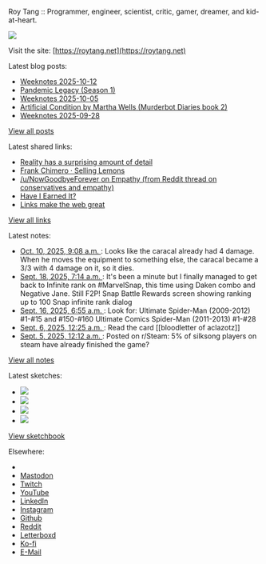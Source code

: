 Roy Tang :: Programmer, engineer, scientist, critic, gamer, dreamer, and kid-at-heart.

![](https://roytang.net/static/img/profile.jpg)

Visit the site: [https://roytang.net](https://roytang.net)

Latest blog posts:

- [Weeknotes 2025-10-12](https://roytang.net/2025/10/weeknotes-10-12/)
- [Pandemic Legacy (Season 1)](https://roytang.net/2025/10/pandemic-legacy/)
- [Weeknotes 2025-10-05](https://roytang.net/2025/10/weeknotes-10-05/)
- [Artificial Condition by Martha Wells (Murderbot Diaries book 2)](https://roytang.net/2025/10/artificial-condition/)
- [Weeknotes 2025-09-28](https://roytang.net/2025/09/weeknotes-09-28/)

[View all posts](https://roytang.net/blog)

Latest shared links:

- [Reality has a surprising amount of detail](https://roytang.net/2025/10/0a7bf3556b4088e8eb3c6b4b7ef8f78a/)
- [Frank Chimero · Selling Lemons](https://roytang.net/2025/10/d46085d2b28daab2da47a06c8d4e57ac/)
- [/u/NowGoodbyeForever on Empathy (from Reddit thread on conservatives and empathy)](https://roytang.net/2025/10/4674a01d986545d68a89bd600963e14d/)
- [Have I Earned It?](https://roytang.net/2025/10/1cb555b7d6ca5cf7ab1f2ed56ce3cf1c/)
- [Links make the web great](https://roytang.net/2025/10/4c5c88cc264fcb5269707a2b51a124e5/)

[View all links](https://roytang.net/links)

Latest notes:

- [Oct. 10, 2025, 9:08 a.m. ](https://roytang.net/2025/10/nip2bbm/): Looks like the caracal already had 4 damage. When he moves the equipment to something else, the caracal became a 3/3 with 4 damage on it, so it dies.
- [Sept. 18, 2025, 7:14 a.m. ](https://roytang.net/2025/09/115222174502202279/): It&#x27;s been a minute but I finally managed to get back to Infinite rank on #MarvelSnap, this time using Daken combo and Negative Jane. Still F2P! Snap Battle Rewards screen showing ranking up to 100 Snap infinite rank dialog
- [Sept. 16, 2025, 6:55 a.m. ](https://roytang.net/2025/09/nefh1dm/): Look for: Ultimate Spider-Man (2009-2012) #1-#15 and #150-#160 Ultimate Comics Spider-Man (2011-2013) #1-#28
- [Sept. 6, 2025, 12:25 a.m. ](https://roytang.net/2025/09/nckxipg/): Read the card [[bloodletter of aclazotz]]
- [Sept. 5, 2025, 12:12 a.m. ](https://roytang.net/2025/09/1n8ehtp/): Posted on r/Steam: 5% of silksong players on steam have already finished the game?

[View all notes](https://roytang.net/notes)

Latest sketches:


- ![](https://roytang.net/media/cache/32/e6/32e6bccc49e8369f7e33d4b393e24821.jpg)
- ![](https://roytang.net/media/cache/6d/bb/6dbb65d9198fe1692eed00385ef079c4.jpg)
- ![](https://roytang.net/media/cache/55/78/5578c142afd534e31f9723865e041b14.jpg)
- ![](https://roytang.net/media/cache/ab/48/ab48f5f9b0480e3f07e72a0a6795f014.jpg)

[View sketchbook](https://roytang.net/albums/sketchbook)


Elsewhere:

- []()
- [Mastodon](https://indieweb.social/@roytang)
- [Twitch](https://twitch.tv/twitchyroy)
- [YouTube](https://youtube.com/@roytang)
- [LinkedIn](https://www.linkedin.com/in/roytang)
- [Instagram](https://instagram.com/roytang0400)
- [Github](https://github.com/roytang)
- [Reddit](https://reddit.com/u/hungryroy)
- [Letterboxd](https://letterboxd.com/hungryroy/)
- [Ko-fi](https://ko-fi.com/roytang)
- [E-Mail](mailto:hello@roytang.net)